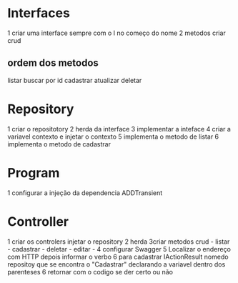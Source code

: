 # Interfaces
 1 criar uma interface sempre com o I no começo do nome 
 2 metodos criar crud
 ## ordem dos metodos
 listar 
 buscar por id
 cadastrar 
 atualizar
 deletar 
 # Repository
 1 criar o repositotory
 2 herda da interface 
 3 implementar a inteface
 4  criar a variavel contexto e injetar o contexto 
 5 implementa o metodo de listar 
 6 implementa o metodo de cadastrar 
# Program
1  configurar a injeção da dependencia ADDTransient 
# Controller 
1 criar os controlers 
injetar o repository 
2 herda 
3criar metodos crud - listar - cadastrar - deletar - editar - 
4 configurar Swagger 
5 Localizar o endereço com HTTP depois informar o verbo
6 para cadastrar IActionResult nomedo repositoy que se encontra o "Cadastrar" declarando a variavel dentro dos parenteses 
6 retornar com o codigo se der certo ou não 
